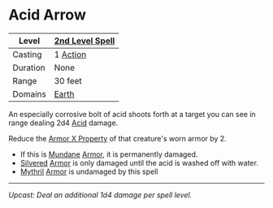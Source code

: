 # Acid Arrow

| Level    | [2nd Level Spell](2nd%20Level%20Spells.md)        |
| -------- | --------------------------------------------------- |
| Casting  | 1 [Action](../../../../Game%20Procedures/Action.md) |
| Duration | None                                                |
| Range    | 30 feet                                             |
| Domains  | [Earth](../../../Spell%20Domains/Earth.md)          |

An especially corrosive bolt of acid shoots forth at a target you can see in range dealing 2d4 [Acid](../../../../Damage%20Types/Acid.md) damage.

Reduce the [Armor X Property](../../../../Items/Individual%20Item%20Cards/Armors/Armor%20Properties/Armor%20X%20Property.md) of that creature's worn armor by 2.
- If this is [Mundane](../../../../Items/Material%20Properties/Mundane%20Property.md) [Armor](../../../../Items/Armor.md), it is permanently damaged. 
- [Silvered](../../../../Items/Material%20Properties/Silvered%20Property.md) [Armor](../../../../Items/Armor.md) is only damaged until the acid is washed off with water. 
- [Mythril](../../../../Items/Material%20Properties/Mythril%20Property.md) [Armor](../../../../Items/Armor.md) is undamaged by this spell

---
*Upcast: Deal an additional 1d4 damage per spell level.*